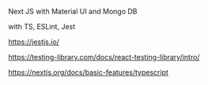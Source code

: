Next JS with Material UI and Mongo DB


with TS, ESLint, Jest



https://jestjs.io/

https://testing-library.com/docs/react-testing-library/intro/


https://nextjs.org/docs/basic-features/typescript


